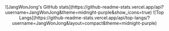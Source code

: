 <div align="center">
![JangWonJong's GitHub stats](https://github-readme-stats.vercel.app/api?username=JangWonJong&theme=midnight-purple&show_icons=true)
![Top Langs](https://github-readme-stats.vercel.app/api/top-langs/?username=JangWonJong&layout=compact&theme=midnight-purple)
</div>
